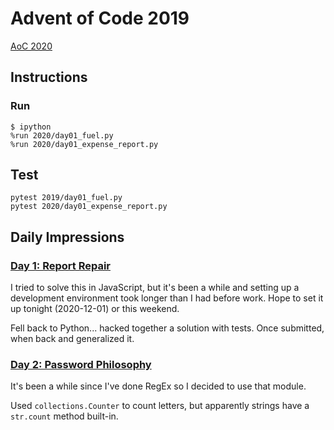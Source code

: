 # Advent of Code 2019

[AoC 2020](https://adventofcode.com/2020)

## Instructions

### Run

```console
$ ipython
%run 2020/day01_fuel.py
%run 2020/day01_expense_report.py
```

## Test

```console
pytest 2019/day01_fuel.py
pytest 2020/day01_expense_report.py
```

## Daily Impressions

### [Day 1: Report Repair](https://adventofcode.com/2020/day/1)

I tried to solve this in JavaScript,
but it's been a while and setting up a development environment
took longer than I had before work.
Hope to set it up tonight (2020-12-01) or this weekend.

Fell back to Python... hacked together a solution with tests.
Once submitted, when back and generalized it.

### [Day 2: Password Philosophy](https://adventofcode.com/2020/day/2)

It's been a while since I've done RegEx so I decided to use that module.

Used `collections.Counter` to count letters, but apparently strings have a `str.count` method built-in.

